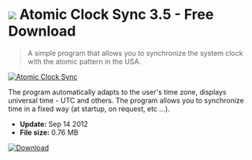 # ![](https://cdn.softexe.net/static/icon/win.gif) Atomic Clock Sync 3.5 - Free Download

> A simple program that allows you to synchronize the system clock with the atomic pattern in the USA.

[![Atomic Clock Sync](https://gallery.dpcdn.pl/imgc/Tools/2185/g_-_420x350_1.5_-_x20110309120233_00.jpg)](https://softexe.net/win/system/clock/atomic-clock-sync:pcbdc.html)

The program automatically adapts to the user's time zone, displays universal time - UTC and others. The program allows you to synchronize time in a fixed way (at startup, on request, etc ...).


- **Update:** Sep 14 2012
- **File size:** 0.76 MB

[![Download](https://cdn.softexe.net/static/img/download.png)](https://softexe.net/win/system/clock/atomic-clock-sync:pcbdc.html)

